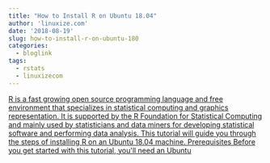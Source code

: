 ```yaml
---
title: "How to Install R on Ubuntu 18.04"
author: 'linuxize.com'
date: '2018-08-19'
slug: how-to-install-r-on-ubuntu-180
categories:
  - bloglink
tags:
  - rstats
  - linuxizecom
---
```


[R is a fast growing open source programming language and free environment that specializes in statistical computing and graphics representation. It is supported by the R Foundation for Statistical Computing and mainly used by statisticians and data miners for developing statistical software and performing data analysis. This tutorial will guide you through the steps of installing R on an Ubuntu 18.04 machine. Prerequisites Before you get started with this tutorial, you'll need an Ubuntu<i class="fas fa-external-link-alt"></i>](https://linuxize.com/post/how-to-install-r-on-ubuntu-18-04/)

